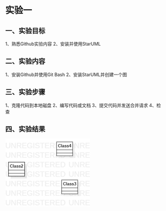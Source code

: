 # 实验一

## 一、实验目标

1、熟悉Github实验内容
2、安装并使用StarUML

## 二、实验内容

1、安装Github并使用Git Bash
2、安装StarUML并创建一个图

## 三、实验步骤

1、克隆代码到本地磁盘
2、编写代码或文档
3、提交代码并发送合并请求
4、检查

## 四、实验结果
![第一个UML图](./model1.jpg)
